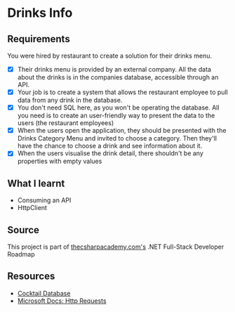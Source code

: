 # Drinks Info

## Requirements
You were hired by restaurant to create a solution for their drinks menu.
- [x] Their drinks menu is provided by an external company. All the data about the drinks is in the companies database, accessible through an API.
- [x] Your job is to create a system that allows the restaurant employee to pull data from any drink in the database.
- [x] You don't need SQL here, as you won't be operating the database. All you need is to create an user-friendly way to present the data to the users (the restaurant employees)
- [x] When the users open the application, they should be presented with the Drinks Category Menu and invited to choose a category. Then they'll have the chance to choose a drink and see information about it.
- [x] When the users visualise the drink detail, there shouldn't be any properties with empty values

## What I learnt
- Consuming an API
- HttpClient

## Source
This project is part of [thecsharpacademy.com's](https://www.thecsharpacademy.com/) .NET Full-Stack Developer Roadmap

## Resources
- [Cocktail Database](https://www.thecocktaildb.com/api.php)
- [Microsoft Docs: Http Requests](https://docs.microsoft.com/en-us/dotnet/csharp/tutorials/console-webapiclient)
